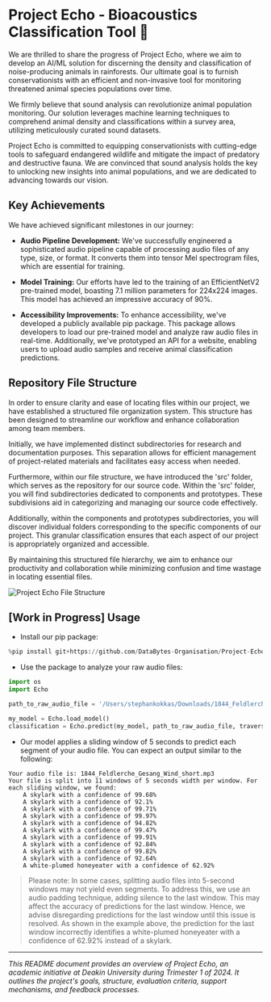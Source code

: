 # Project Echo - Bioacoustics Classification Tool 🤖

We are thrilled to share the progress of Project Echo, where we aim to develop an AI/ML solution for discerning the density and classification of noise-producing animals in rainforests. Our ultimate goal is to furnish conservationists with an efficient and non-invasive tool for monitoring threatened animal species populations over time.

We firmly believe that sound analysis can revolutionize animal population monitoring. Our solution leverages machine learning techniques to comprehend animal density and classifications within a survey area, utilizing meticulously curated sound datasets.

Project Echo is committed to equipping conservationists with cutting-edge tools to safeguard endangered wildlife and mitigate the impact of predatory and destructive fauna. We are convinced that sound analysis holds the key to unlocking new insights into animal populations, and we are dedicated to advancing towards our vision.

## Key Achievements

We have achieved significant milestones in our journey:

- **Audio Pipeline Development:** We've successfully engineered a sophisticated audio pipeline capable of processing audio files of any type, size, or format. It converts them into tensor Mel spectrogram files, which are essential for training.
  
- **Model Training:** Our efforts have led to the training of an EfficientNetV2 pre-trained model, boasting 7.1 million parameters for 224x224 images. This model has achieved an impressive accuracy of 90%.

- **Accessibility Improvements:** To enhance accessibility, we've developed a publicly available pip package. This package allows developers to load our pre-trained model and analyze raw audio files in real-time. Additionally, we've prototyped an API for a website, enabling users to upload audio samples and receive animal classification predictions.

## Repository File Structure

In order to ensure clarity and ease of locating files within our project, we have established a structured file organization system. This structure has been designed to streamline our workflow and enhance collaboration among team members.

Initially, we have implemented distinct subdirectories for research and documentation purposes. This separation allows for efficient management of project-related materials and facilitates easy access when needed.

Furthermore, within our file structure, we have introduced the 'src' folder, which serves as the repository for our source code. Within the 'src' folder, you will find subdirectories dedicated to components and prototypes. These subdivisions aid in categorizing and managing our source code effectively.

Additionally, within the components and prototypes subdirectories, you will discover individual folders corresponding to the specific components of our project. This granular classification ensures that each aspect of our project is appropriately organized and accessible.

By maintaining this structured file hierarchy, we aim to enhance our productivity and collaboration while minimizing confusion and time wastage in locating essential files.

![Project Echo File Structure](https://github.com/DataBytes-Organisation/Project-Echo/assets/95070150/e8aaf728-c80f-42c1-af07-40651438c002)

## [Work in Progress] Usage

- Install our pip package:

```python
%pip install git+https://github.com/DataBytes-Organisation/Project-Echo --quiet
```

- Use the package to analyze your raw audio files:

```python
import os
import Echo

path_to_raw_audio_file = '/Users/stephankokkas/Downloads/1844_Feldlerche_Gesang_Wind_short.mp3'

my_model = Echo.load_model()
classification = Echo.predict(my_model, path_to_raw_audio_file, traverse_path=False)
```

- Our model applies a sliding window of 5 seconds to predict each segment of your audio file. You can expect an output similar to the following:

```
Your audio file is: 1844_Feldlerche_Gesang_Wind_short.mp3
Your file is split into 11 windows of 5 seconds width per window. For each sliding window, we found:
    A skylark with a confidence of 99.68%
    A skylark with a confidence of 92.1%
    A skylark with a confidence of 99.71%
    A skylark with a confidence of 99.97%
    A skylark with a confidence of 94.82%
    A skylark with a confidence of 99.47%
    A skylark with a confidence of 99.91%
    A skylark with a confidence of 92.84%
    A skylark with a confidence of 99.82%
    A skylark with a confidence of 92.64%
    A white-plumed honeyeater with a confidence of 62.92%
```

> Please note: In some cases, splitting audio files into 5-second windows may not yield even segments. To address this, we use an audio padding technique, adding silence to the last window. This may affect the accuracy of predictions for the last window. Hence, we advise disregarding predictions for the last window until this issue is resolved. As shown in the example above, the prediction for the last window incorrectly identifies a white-plumed honeyeater with a confidence of 62.92% instead of a skylark.

---

*This README document provides an overview of Project Echo, an academic initiative at Deakin University during Trimester 1 of 2024. It outlines the project's goals, structure, evaluation criteria, support mechanisms, and feedback processes.*
